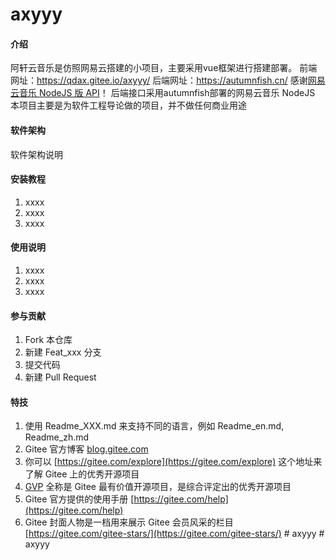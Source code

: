 # axyyy

#### 介绍
阿轩云音乐是仿照网易云搭建的小项目，主要采用vue框架进行搭建部署。
前端网址：https://qdax.gitee.io/axyyy/
后端网址：https://autumnfish.cn/
感谢[网易云音乐 NodeJS 版 API](https://binaryify.github.io/NeteaseCloudMusicApi/#/)！
后端接口采用autumnfish部署的网易云音乐 NodeJS
本项目主要是为软件工程导论做的项目，并不做任何商业用途


#### 软件架构
软件架构说明


#### 安装教程

1.  xxxx
2.  xxxx
3.  xxxx

#### 使用说明

1.  xxxx
2.  xxxx
3.  xxxx

#### 参与贡献

1.  Fork 本仓库
2.  新建 Feat_xxx 分支
3.  提交代码
4.  新建 Pull Request


#### 特技

1.  使用 Readme\_XXX.md 来支持不同的语言，例如 Readme\_en.md, Readme\_zh.md
2.  Gitee 官方博客 [blog.gitee.com](https://blog.gitee.com)
3.  你可以 [https://gitee.com/explore](https://gitee.com/explore) 这个地址来了解 Gitee 上的优秀开源项目
4.  [GVP](https://gitee.com/gvp) 全称是 Gitee 最有价值开源项目，是综合评定出的优秀开源项目
5.  Gitee 官方提供的使用手册 [https://gitee.com/help](https://gitee.com/help)
6.  Gitee 封面人物是一档用来展示 Gitee 会员风采的栏目 [https://gitee.com/gitee-stars/](https://gitee.com/gitee-stars/)
#   a x y y y  
 #   a x y y y  
 